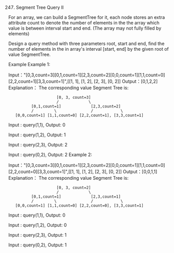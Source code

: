 247. Segment Tree Query II

For an array, we can build a SegmentTree for it, each node stores an extra attribute count to denote the number of elements in the the array which value is between interval start and end. (The array may not fully filled by elements)

Design a query method with three parameters root, start and end, find the number of elements in the in array's interval [start, end] by the given root of value SegmentTree.

Example
Example 1:

Input："[0,3,count=3][0,1,count=1][2,3,count=2][0,0,count=1][1,1,count=0][2,2,count=1][3,3,count=1]",[[1, 1], [1, 2], [2, 3], [0, 2]]
Output：[0,1,2,2]
Explanation：
The corresponding value Segment Tree is:

	                     [0, 3, count=3]
	                     /             \
	          [0,1,count=1]             [2,3,count=2]
	          /         \               /            \
	   [0,0,count=1] [1,1,count=0] [2,2,count=1], [3,3,count=1]

Input : query(1,1), Output: 0

Input : query(1,2), Output: 1

Input : query(2,3), Output: 2

Input : query(0,2), Output: 2
Example 2:

Input："[0,3,count=3][0,1,count=1][2,3,count=2][0,0,count=1][1,1,count=0][2,2,count=0][3,3,count=1]",[[1, 1], [1, 2], [2, 3], [0, 2]]
Output：[0,0,1,1]
Explanation：
The corresponding value Segment Tree is:

	                     [0, 3, count=2]
	                     /             \
	          [0,1,count=1]             [2,3,count=1]
	          /         \               /            \
	   [0,0,count=1] [1,1,count=0] [2,2,count=0], [3,3,count=1]

Input : query(1,1), Output: 0

Input : query(1,2), Output: 0

Input : query(2,3), Output: 1

Input : query(0,2), Output: 1
